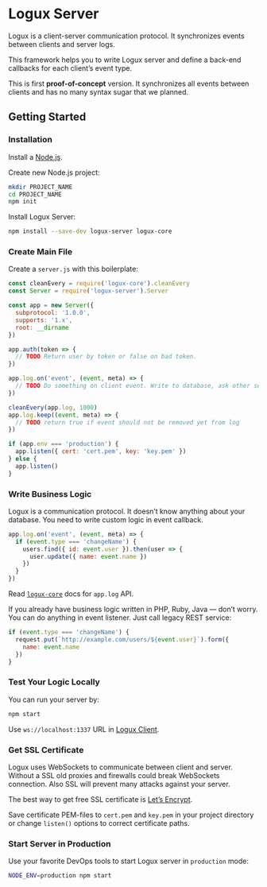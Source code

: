 # Logux Server

Logux is a client-server communication protocol. It synchronizes events
between clients and server logs.

This framework helps you to write Logux server and define a back-end callbacks
for each client’s event type.

This is first **proof-of-concept** version. It synchronizes all events between
clients and has no many syntax sugar that we planned.

## Getting Started

### Installation

Install a [Node.js](https://nodejs.org/en/download/).

Create new Node.js project:

```sh
mkdir PROJECT_NAME
cd PROJECT_NAME
npm init
```

Install Logux Server:

```sh
npm install --save-dev logux-server logux-core
```

### Create Main File

Create a `server.js` with this boilerplate:

```js
const cleanEvery = require('logux-core').cleanEvery
const Server = require('logux-server').Server

const app = new Server({
  subprotocol: '1.0.0',
  supports: '1.x',
  root: __dirname
})

app.auth(token => {
  // TODO Return user by token or false on bad token.
})

app.log.on('event', (event, meta) => {
  // TODO Do something on client event. Write to database, ask other service.
})

cleanEvery(app.log, 1000)
app.log.keep((event, meta) => {
  // TODO return true if event should not be removed yet from log
})

if (app.env === 'production') {
  app.listen({ cert: 'cert.pem', key: 'key.pem' })
} else {
  app.listen()
}
```

### Write Business Logic

Logux is a communication protocol. It doesn’t know anything about your database.
You need to write custom logic in event callback.

```js
app.log.on('event', (event, meta) => {
  if (event.type === 'changeName') {
    users.find({ id: event.user }).then(user => {
      user.update({ name: event.name })
    })
  }
})
```

Read [`logux-core`] docs for `app.log` API.

If you already have business logic written in PHP, Ruby, Java — don’t worry.
You can do anything in event listener. Just call legacy REST service:

```js
if (event.type === 'changeName') {
  request.put(`http://example.com/users/${event.user}`).form({
    name: event.name
  })
}
```

[`logux-core`]: https://github.com/logux/logux-core

### Test Your Logic Locally

You can run your server by:

```sh
npm start
```

Use `ws://localhost:1337` URL in [Logux Client].

[Logux Client]: https://github.com/logux/logux-client

### Get SSL Certificate

Logux uses WebSockets to communicate between client and server.
Without a SSL old proxies and firewalls could break WebSockets connection.
Also SSL will prevent many attacks against your server.

The best way to get free SSL certificate is [Let’s Encrypt].

Save certificate PEM-files to `cert.pem` and `key.pem` in your project directory
or change `listen()` options to correct certificate paths.

[Let’s Encrypt]: https://letsencrypt.org/

### Start Server in Production

Use your favorite DevOps tools to start Logux server in `production` mode:

```sh
NODE_ENV=production npm start
```
